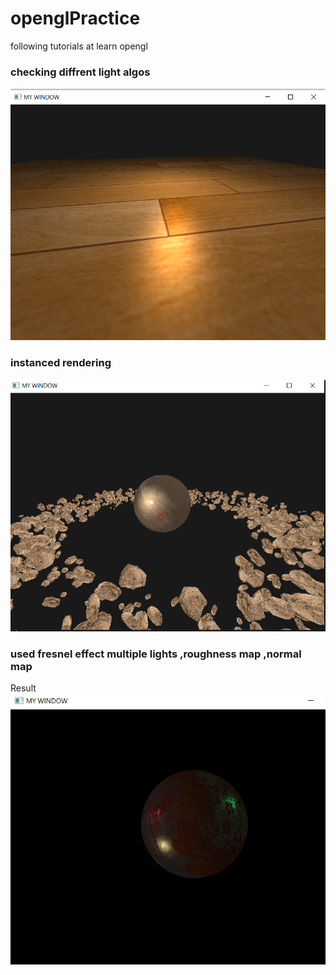 # openglPractice
following tutorials at learn opengl

### checking diffrent light algos
 ![floor light](normal.PNG)
### instanced rendering
 ![mutiple asteroids](openglAstreoid.PNG)
### used fresnel effect multiple lights ,roughness map ,normal map
Result
  ![rust sphere](pbrsatisfactory.PNG)
